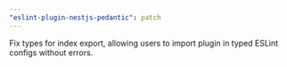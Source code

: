 ```yaml
---
"eslint-plugin-nestjs-pedantic": patch
---
```


Fix types for index export, allowing users to import plugin in typed ESLint configs without errors.
